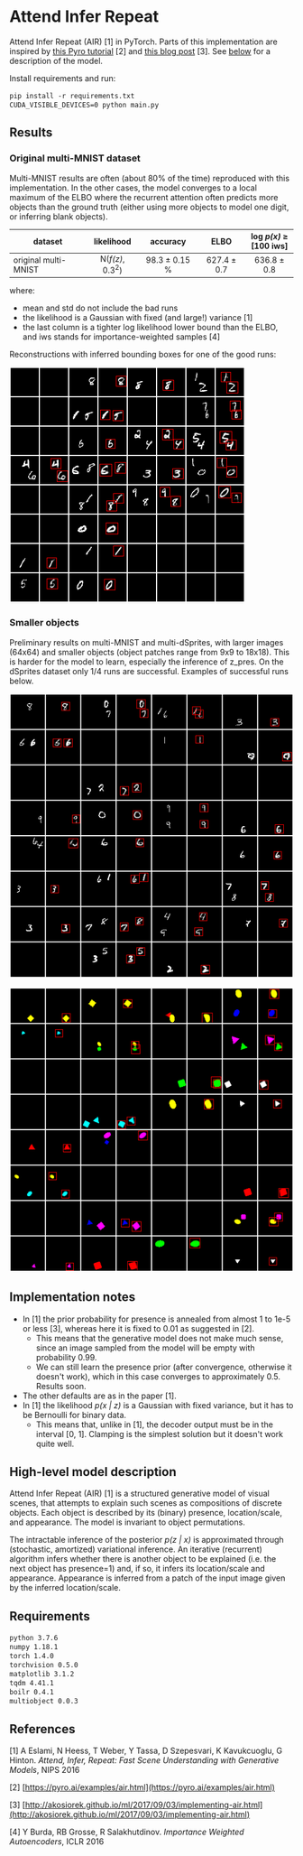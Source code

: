 # Attend Infer Repeat

Attend Infer Repeat (AIR) [1] in PyTorch. Parts of this implementation are 
inspired by [this Pyro tutorial](https://pyro.ai/examples/air.html) [2] and 
[this blog post](http://akosiorek.github.io/ml/2017/09/03/implementing-air.html) [3].
See [below](#high-level-model-description) for a description of the model.

Install requirements and run:
```
pip install -r requirements.txt
CUDA_VISIBLE_DEVICES=0 python main.py
```



## Results

### Original multi-MNIST dataset

Multi-MNIST results are often (about 80% of the time) reproduced with this implementation.
In the other cases, the model converges to a local maximum of the ELBO where the
recurrent attention often predicts more objects than the ground truth (either
using more objects to model one digit, or inferring blank objects). 

|  dataset             | likelihood                  | accuracy     | ELBO        | log _p(x)_ ≥ <br> [100 iws] |
| -------------------- |:---------------------------:|:------------:|:-----------:|:-------------------:|
| original multi-MNIST | N(_f(z)_, 0.3<sup>2</sup>)  | 98.3 ± 0.15 % | 627.4 ± 0.7 | 636.8 ± 0.8         | 

where:
- mean and std do not include the bad runs
- the likelihood is a Gaussian with fixed (and large!) variance [1]
- the last column is a tighter log likelihood lower bound than the ELBO, and iws
stands for importance-weighted samples [4]


Reconstructions with inferred bounding boxes for one of the good runs:

![Reconstruction on original multi-MNIST](_readme_imgs/original_multimnist_recons.png)



### Smaller objects

Preliminary results on multi-MNIST and multi-dSprites, with larger images (64x64)
and smaller objects (object patches range from 9x9 to 18x18). This is harder
for the model to learn, especially the inference of z_pres. On the
dSprites dataset only 1/4 runs are successful. Examples of successful runs below.

![Reconstruction on multi-MNIST](_readme_imgs/multi_mnist_recons.png)

![Reconstruction on multi-dSprites](_readme_imgs/multi_dsprites_recons.png)
 


## Implementation notes

- In [1] the prior probability for presence is annealed from almost 1 to 1e-5 
or less [3], whereas here it is fixed to 0.01 as suggested in [2].
    - This means that the generative model does not make much sense, since an image
    sampled from the model will be empty with probability 0.99.
    - We can still learn the presence prior (after convergence, otherwise it doesn't
    work), which in this case converges to approximately 0.5. Results soon.
- The other defaults are as in the paper [1].
- In [1] the likelihood _p(x | z)_ is a Gaussian with fixed variance, but it has 
to be Bernoulli for binary data.
    - This means that, unlike in [1], the decoder output must be in the interval
    [0, 1]. Clamping is the simplest solution but it doesn't work quite well.



## High-level model description

Attend Infer Repeat (AIR) [1] is a structured generative model of visual scenes, 
that attempts to explain such scenes as compositions of discrete objects. Each 
object is described by its (binary) presence, location/scale, and appearance. 
The model is invariant to object permutations.

The intractable inference of the posterior _p(z | x)_ is approximated through 
(stochastic, amortized) variational inference. An iterative (recurrent) 
algorithm infers whether there is another object to be explained (i.e. the next 
object has presence=1) and, if so, it infers its location/scale and appearance. 
Appearance is inferred from a patch of the input image given by the inferred 
location/scale.

## Requirements
```
python 3.7.6
numpy 1.18.1
torch 1.4.0
torchvision 0.5.0
matplotlib 3.1.2
tqdm 4.41.1
boilr 0.4.1
multiobject 0.0.3
```

## References

[1] A Eslami,
N Heess,
T Weber,
Y Tassa,
D Szepesvari,
K Kavukcuoglu,
G Hinton.
_Attend, Infer, Repeat: Fast Scene Understanding with Generative Models_, NIPS 2016

[2] [https://pyro.ai/examples/air.html](https://pyro.ai/examples/air.html)

[3] [http://akosiorek.github.io/ml/2017/09/03/implementing-air.html](http://akosiorek.github.io/ml/2017/09/03/implementing-air.html)

[4] Y Burda, RB Grosse, R Salakhutdinov.
_Importance Weighted Autoencoders_,
ICLR 2016
